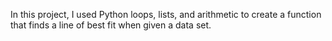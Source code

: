 In this project, I used Python loops, lists, and arithmetic to create a function that finds a line of best fit when given a data set.
